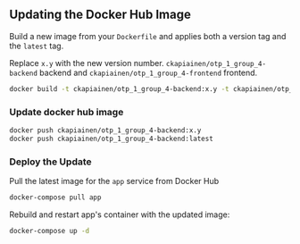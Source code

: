 ## Updating the Docker Hub Image
Build a new image from your `Dockerfile` and applies both a version tag and the `latest` tag.

Replace `x.y` with the new version number. `ckapiainen/otp_1_group_4-backend` backend and `ckapiainen/otp_1_group_4-frontend` frontend.

```sh
docker build -t ckapiainen/otp_1_group_4-backend:x.y -t ckapiainen/otp_1_group_4-backend:latest .
```
### Update docker hub image

```sh
docker push ckapiainen/otp_1_group_4-backend:x.y
docker push ckapiainen/otp_1_group_4-backend:latest
```

### Deploy the Update
Pull the latest image for the `app` service from Docker Hub 
```sh
docker-compose pull app
```

Rebuild and restart  app's container with the updated image:
```sh
docker-compose up -d
```


